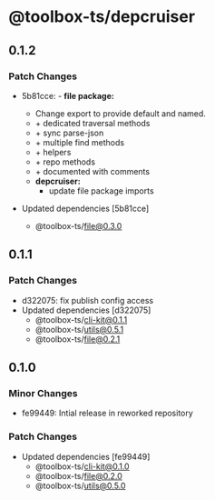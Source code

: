 # @toolbox-ts/depcruiser

## 0.1.2

### Patch Changes

- 5b81cce: - **file package:**
  - Change export to provide default and named.
  - \+ dedicated traversal methods
  - \+ sync parse-json
  - \+ multiple find methods
  - \+ helpers
  - \+ repo methods
  - \+ documented with comments
  - **depcruiser:**
    - update file package imports

- Updated dependencies [5b81cce]
  - @toolbox-ts/file@0.3.0

## 0.1.1

### Patch Changes

- d322075: fix publish config access
- Updated dependencies [d322075]
  - @toolbox-ts/cli-kit@0.1.1
  - @toolbox-ts/utils@0.5.1
  - @toolbox-ts/file@0.2.1

## 0.1.0

### Minor Changes

- fe99449: Intial release in reworked repository

### Patch Changes

- Updated dependencies [fe99449]
  - @toolbox-ts/cli-kit@0.1.0
  - @toolbox-ts/file@0.2.0
  - @toolbox-ts/utils@0.5.0
